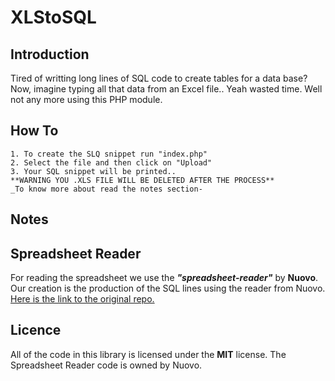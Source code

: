 # XLStoSQL

## Introduction
Tired of writting long lines of SQL code to create tables for a data base? Now, imagine typing all that data from an Excel file.. Yeah wasted time. Well not any more using this PHP module.

## How To
	1. To create the SLQ snippet run "index.php"
	2. Select the file and then click on "Upload"
	3. Your SQL snippet will be printed..
	**WARNING YOU .XLS FILE WILL BE DELETED AFTER THE PROCESS**
	_To know more about read the notes section-

## Notes

## Spreadsheet Reader
For reading the spreadsheet we use the __*"spreadsheet-reader"*__ by __Nuovo__. Our creation is the production of the SQL lines using the reader from Nuovo. [Here is the link to the original repo.](https://github.com/nuovo/spreadsheet-reader)

## Licence

All of the code in this library is licensed under the **MIT** license. The Spreadsheet Reader code is owned by Nuovo.